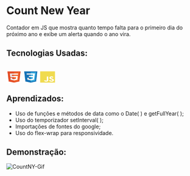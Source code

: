 # Count New Year
Contador em JS que mostra quanto tempo falta para o primeiro dia do próximo ano e exibe um alerta quando o ano vira.

## Tecnologias Usadas: 

<div style="display: inline_block"><br>
  <img align="center" alt="DiasMath-HTML" height="30" width="40" src="https://raw.githubusercontent.com/devicons/devicon/master/icons/html5/html5-original.svg">
  <img align="center" alt="DiasMath-CSS" height="30" width="40" src="https://raw.githubusercontent.com/devicons/devicon/master/icons/css3/css3-original.svg">
  <img align="center" alt="DiasMath-Js" height="30" width="40" src="https://raw.githubusercontent.com/devicons/devicon/master/icons/javascript/javascript-plain.svg">
</div>

## Aprendizados:

* Uso de funções e métodos de data como o Date( ) e getFullYear( );
* Uso do temporizador setInterval( );
* Importações de fontes do google;
* Uso do flex-wrap para responsividade.

## Demonstração:

![CountNY-Gif](https://github.com/DiasMath/CountNewYear/assets/92406256/8d58910f-b272-446b-8a2e-c573b3216b55)

